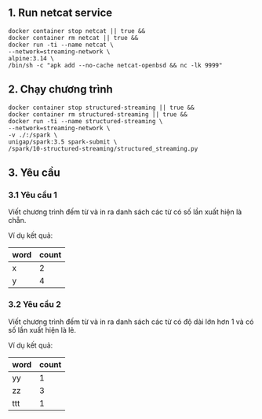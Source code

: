 ## 1. Run netcat service

```shell
docker container stop netcat || true &&
docker container rm netcat || true &&
docker run -ti --name netcat \
--network=streaming-network \
alpine:3.14 \
/bin/sh -c "apk add --no-cache netcat-openbsd && nc -lk 9999"
```

## 2. Chạy chương trình

```shell
docker container stop structured-streaming || true &&
docker container rm structured-streaming || true &&
docker run -ti --name structured-streaming \
--network=streaming-network \
-v ./:/spark \
unigap/spark:3.5 spark-submit \
/spark/10-structured-streaming/structured_streaming.py
```

## 3. Yêu cầu

### 3.1 Yêu cầu 1

Viết chương trình đếm từ và in ra danh sách các từ có số lần xuất hiện là chẵn.

Ví dụ kết quả:

| word | count |
|------|-------|
| x    | 2     |
| y    | 4     |

### 3.2 Yêu cầu 2

Viết chương trình đếm từ và in ra danh sách các từ có độ dài lớn hơn 1 và có số lần xuất hiện là lẻ.

Ví dụ kết quả:

| word | count |
|------|-------|
| yy   | 1     |
| zz   | 3     |
| ttt  | 1     |

